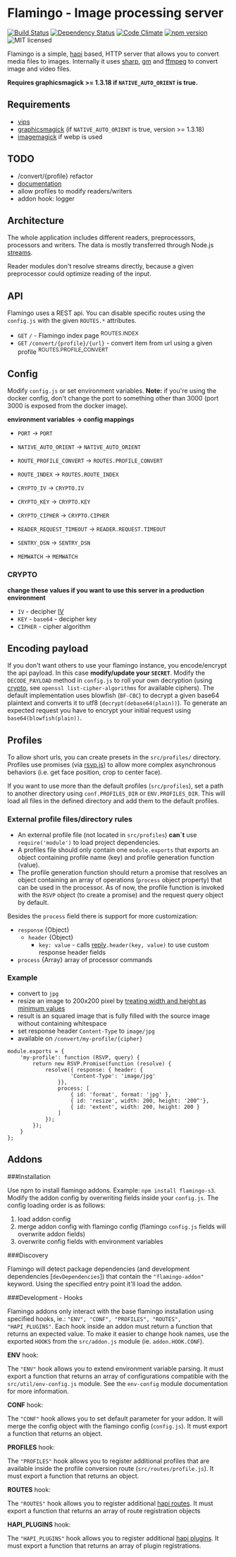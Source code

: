 # Flamingo - Image processing server
[![Build Status](https://travis-ci.org/piobyte/flamingo.png?branch=master)](https://travis-ci.org/piobyte/flamingo)
[![Dependency Status](https://david-dm.org/piobyte/flamingo.svg)](https://david-dm.org/piobyte/flamingo)
[![Code Climate](https://codeclimate.com/github/piobyte/flamingo.png)](https://codeclimate.com/github/piobyte/flamingo)
[![npm version](https://badge.fury.io/js/flamingo.svg)](https://www.npmjs.com/package/flamingo)
![MIT licensed](https://img.shields.io/badge/license-MIT-lightgrey.svg)

Flamingo is a simple, [hapi](http://hapijs.com/) based, HTTP server that allows you to convert media files to images.
Internally it uses [sharp](https://github.com/lovell/sharp), [gm](https://github.com/aheckmann/gm) and [ffmpeg](https://github.com/fluent-ffmpeg/node-fluent-ffmpeg) to convert image and video files.

__Requires graphicsmagick >= 1.3.18 if `NATIVE_AUTO_ORIENT` is true.__

## Requirements

- [vips](http://www.vips.ecs.soton.ac.uk/index.php?title=VIPS)
- [graphicsmagick](http://www.graphicsmagick.org/) (if `NATIVE_AUTO_ORIENT` is true, version >= 1.3.18)
- [imagemagick](http://www.imagemagick.org/) if webp is used

## TODO

- /convert/{profile} refactor
- [documentation](https://piobyte.github.io/flamingo/)
- allow profiles to modify readers/writers
- addon hook: logger

## Architecture

The whole application includes different readers, preprocessors, processors and writers.
The data is mostly transferred through Node.js [streams](http://nodejs.org/api/stream.html).

Reader modules don't resolve streams directly, because a given preprocessor could optimize reading of the input.

## API

Flamingo uses a REST api. You can disable specific routes using the `config.js` with the given `ROUTES.*` attributes.

- `GET` `/` - Flamingo index page <sup>ROUTES.INDEX</sup>
- `GET` `/convert/{profile}/{url}` - convert item from url using a given profile <sup>ROUTES.PROFILE_CONVERT</sup>

## Config

Modify `config.js` or set environment variables.
__Note:__ if you're using the docker config, don't change the port to something other than 3000
(port 3000 is exposed from the docker image).

__environment variables -> config mappings__

- `PORT` -> `PORT`
- `NATIVE_AUTO_ORIENT` -> `NATIVE_AUTO_ORIENT`
- `ROUTE_PROFILE_CONVERT` -> `ROUTES.PROFILE_CONVERT`
- `ROUTE_INDEX` -> `ROUTES.ROUTE_INDEX`
- `CRYPTO_IV` -> `CRYPTO.IV`
- `CRYPTO_KEY` -> `CRYPTO.KEY`
- `CRYPTO_CIPHER` -> `CRYPTO.CIPHER`
- `READER_REQUEST_TIMEOUT` -> `READER.REQUEST.TIMEOUT`

- `SENTRY_DSN` -> `SENTRY_DSN`
- `MEMWATCH` -> `MEMWATCH`

### CRYPTO

__change these values if you want to use this server in a production environment__

- `IV` - decipher [IV](https://en.wikipedia.org/wiki/Initialization_vector)
- `KEY` - `base64` - decipher key
- `CIPHER` - cipher algorithm

## Encoding payload

If you don't want others to use your flamingo instance, you encode/encrypt the api payload.
In this case __modify/update your `SECRET`__.
Modify the `DECODE_PAYLOAD` method in `config.js` to roll your own decryption (using [crypto](http://nodejs.org/api/crypto.html), see `openssl list-cipher-algorithms` for available ciphers).
The default implementation uses blowfish (`BF-CBC`) to decrypt a given base64 plaintext and converts it to utf8 (`decrypt(debase64(plain))`).
To generate an expected request you have to encrypt your initial request using `base64(blowfish(plain))`.

## Profiles

To allow short urls, you can create presets in the `src/profiles/` directory.
Profiles use promises (via [rsvp.js](https://github.com/tildeio/rsvp.js)) to allow more complex asynchronous behaviors
(i.e. get face position, crop to center face).

If you want to use more than the default profiles (`src/profiles`), set a path to another directory using `conf.PROFILES_DIR` or `ENV.PROFILES_DIR`.
This will load all files in the defined directory and add them to the default profiles.

### External profile files/directory rules

- An external profile file (not located in `src/profiles`) __can\`t__ use `require('module')` to load project dependencies.
- A profiles file should only contain one `module.exports` that exports an object containing profile name (key) and profile generation function (value).
- The profile generation function should return a promise that resolves an object containing an array of operations (`process` object property) that can be used in the processor.
As of now, the profile function is invoked with the `RSVP` object (to create a promise) and the request query object by default.

Besides the `process` field there is support for more customization:

- `response` {Object}
    - `header` {Object}
        - `key: value` - calls [reply](http://hapijs.com/api#replyerr-result)`.header(key, value)` to use custom response header fields
- `process` {Array} array of processor commands

### Example

- convert to `jpg`
- resize an image to 200x200 pixel by [treating width and height as minimum values](http://www.graphicsmagick.org/GraphicsMagick.html#details-geometry)
- result is an squared image that is fully filled with the source image without containing whitespace
- set response header `Content-Type` to `image/jpg`
- available on `/convert/my-profile/{cipher}`

```
module.exports = {
    'my-profile': function (RSVP, query) {
        return new RSVP.Promise(function (resolve) {
            resolve({ response: { header: {
                    'Content-Type': 'image/jpg'
                }},
                process: [
                    { id: 'format', format: 'jpg' },
                    { id: 'resize', width: 200, height: '200^'},
                    { id: 'extent', width: 200, height: 200 }
                ]
            });
        });
    }
};
```

## Addons

###Installation

Use npm to install flamingo addons. Example: `npm install flamingo-s3`.
Modify the addon config by overwriting fields inside your `config.js`. The config loading order is as follows:

1. load addon config
2. merge addon config with flamingo config (flamingo `config.js` fields will overwrite addon fields)
3. overwrite config fields with environment variables

###Discovery

Flamingo will detect package dependencies (and development dependencies [`devDependencies`]) that contain the `"flamingo-addon"` keyword.
Using the specified entry point it'll load the addon.

###Development - Hooks

Flamingo addons only interact with the base flamingo installation using specified hooks, ie.: `"ENV", "CONF", "PROFILES", "ROUTES", "HAPI_PLUGINS"`.
Each hook inside an addon must return a function that returns an expected value. To make it easier to change hook names,
use the exported `HOOKS` from the `src/addon.js` module (ie. `addon.HOOK.CONF`).

__ENV__ hook:

The `"ENV"` hook allows you to extend environment variable parsing.
It must export a function that returns an array of configurations compatible with the `src/util/env-config.js` module.
See the `env-config` module documentation for more information.

__CONF__ hook:

The `"CONF"` hook allows you to set default parameter for your addon.
It will merge the config object with the flamingo config (`config.js`).
It must export a function that returns an object.

__PROFILES__ hook:

The `"PROFILES"` hook allows you to register additional profiles that are available inside the profile conversion route (`src/routes/profile.js`).
It must export a function that returns an object.

__ROUTES__ hook:

The `"ROUTES"` hook allows you to register additional [hapi routes](http://hapijs.com/tutorials/routing#routes).
It must export a function that returns an array of route registration objects

__HAPI_PLUGINS__ hook:

The `"HAPI_PLUGINS"` hook allows you to register additional [hapi plugins](http://hapijs.com/tutorials/plugins#loading-a-plugin).
It must export a function that returns an array of plugin registrations.
